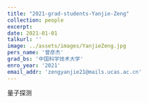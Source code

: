 ```yaml
---
title: "2021-grad-students-Yanjie-Zeng"
collection: people
excerpt: 
date: 2021-01-01
talkurl: ''
image: ../assets/images/YanjieZeng.jpg
pers_name: '曾彦杰'
grad_bs: '中国科学技术大学'
enro_year: '2021' 
email_addr: 'zengyanjie21@mails.ucas.ac.cn'
---
```



量子探测




